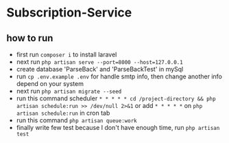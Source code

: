 # Subscription-Service

how to run
-

- first run `composer i` to install laravel
- next run `php artisan serve --port=8000 --host=127.0.0.1`
- create database 'ParseBack' and 'ParseBackTest' in mySql
- run `cp .env.example .env` for handle smtp info, then change another info depend on your system
- next run `php artisan migrate --seed`
- run this command scheduler `* * * * * cd /project-directory && php artisan schedule:run >> /dev/null 2>&1` or
  add `* * * * *` on `php artisan schedule:run` in cron tab
- run this command `php artisan queue:work`
- finally write few test because I don't have enough time, run `php artisan test`
